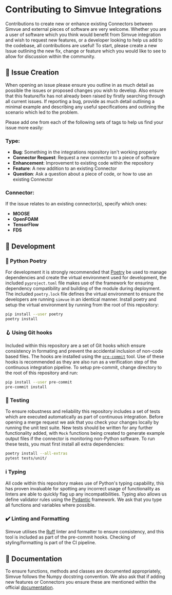 # Contributing to Simvue Integrations

Contributions to create new or enhance existing Connectors between Simvue and external pieces of software are very welcome. Whether you are a user of software which you think would benefit from Simvue integration and wish to request new features, or a developer looking to help us add to the codebase, all contributions are useful! To start, please create a new Issue outlining the new fix, change or feature which you would like to see to allow for discussion within the community.

## :memo: Issue Creation

When opening an issue please ensure you outline in as much detail as possible the issues or proposed changes you wish to develop. Also ensure that this feature/fix has not already been raised by firstly searching through all current issues. If reporting a bug, provide as much detail outlining a minimal example and describing any useful specifications and outlining the scenario which led to the problem.

Please add one from each of the following sets of tags to help us find your issue more easily:

### Type:
- **Bug**: Something in the integrations repository isn't working properly
- **Connector Request**: Request a new connector to a piece of software
- **Enhancement**: Improvement to existing code within the repository
- **Feature**: A new addition to an existing Connector
- **Question**: Ask a question about a piece of code, or how to use an existing Connector

### Connector:
If the issue relates to an existing connector(s), specify which ones:
- **MOOSE**
- **OpenFOAM**
- **TensorFlow**
- **FDS**

## 🧰 Development

### :closed_book: Python Poetry

For development it is strongly recommended that [Poetry](https://python-poetry.org) be used to manage dependencies and create the virtual environment used for development, the included `pyproject.toml` file makes use of the framework for ensuring dependency compatibility and building of the module during deployment. The included `poetry.lock` file defines the virtual environment to ensure the developers are running `simvue` in an identical manner. Install poetry and setup the virtual environment by running from the root of this repository:

```sh
pip install --user poetry
poetry install
```

### 🪝 Using Git hooks

Included within this repository are a set of Git hooks which ensure consistency in formating and prevent the accidental inclusion of non-code based files. The hooks are installed using the [`pre-commit`](https://pre-commit.com/) tool. Use of these hooks is recommended as they are also run as a verification step of the continuous integration pipeline. To setup pre-commit, change directory to the root of this repository and run:

```sh
pip install --user pre-commit
pre-commit install
```

### 🧪 Testing

To ensure robustness and reliability this repository includes a set of tests which are executed automatically as part of continuous integration. Before opening a merge request we ask that you check your changes locally by running the unit test suite. New tests should be written for any further functionality added, with `Mock` functions being created to generate example output files if the connector is monitoring non-Python software. To run these tests, you must first install all extra dependencies:

```sh
poetry install --all-extras
pytest tests/unit/
```

### ℹ️ Typing

All code within this repository makes use of Python's typing capability, this has proven invaluable for spotting any incorrect usage of functionality as linters are able to quickly flag up any incompatibilities. Typing also allows us define validator rules using the [Pydantic](https://docs.pydantic.dev/latest/) framework.  We ask that you type all functions and variables where possible.

### ✔️ Linting and Formatting

Simvue utilises the [Ruff](https://github.com/astral-sh/ruff) linter and formatter to ensure consistency, and this tool is included as part of the pre-commit hooks. Checking of styling/formatting is part of the CI pipeline.

## :book: Documentation

To ensure functions, methods and classes are documented appropriately, Simvue follows the Numpy docstring convention. We also ask that if adding new features or Connectors you ensure these are mentioned within the official [documentation](https://github.com/simvue-io/docs).
